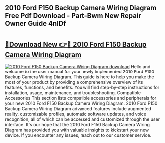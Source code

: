 ## 2010 Ford F150 Backup Camera Wiring Diagram Free Pdf Download - Part-Bwm New Repair Owner Guide 4nIDf

# <h2><a href="http://dfu9ehz.blite.top/?on=2010+Ford+F150+Backup+Camera+Wiring+Diagram">🔗Download New 👉🔴 2010 Ford F150 Backup Camera Wiring Diagram</a></h2>

[![2010 Ford F150 Backup Camera Wiring Diagram download](https://i.imgur.com/lujVjoI.png)](http://dfu9ehz.blite.top/?on=2010+Ford+F150+Backup+Camera+Wiring+Diagram)
Hello and welcome to the user manual for your newly implemented 2010 Ford F150 Backup Camera Wiring Diagram. This guide is here to help you make the most of your product by providing a comprehensive overview of its features, functions, and benefits. You will find step-by-step instructions for installation, usage, maintenance, and troubleshooting. Compatible Accessories This section lists compatible accessories and peripherals for your new 2010 Ford F150 Backup Camera Wiring Diagram. 2010 Ford F150 Backup Camera Wiring Diagram advanced features include augmented reality, customizable profiles, automatic software updates, and voice recognition, all of which can be accessed and customized through the user interface. It's our hope that the 2010 Ford F150 Backup Camera Wiring Diagram has provided you with valuable insights to kickstart your new device. If you encounter any issues, reach out to our customer service.
